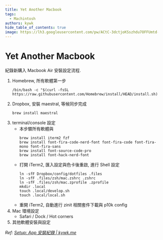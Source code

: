 ```yaml
---
title: Yet Another Macbook
tags:
  - Machintosh
authors: kywk
hide_table_of_contents: true
image: https://lh3.googleusercontent.com/pw/ACtC-3dctjoKSszhdu7OFFUmtd-eRmtxUAIxStWh7m3eW8Qy4iXLueXBb-3n_AmYxWpfIrQWGc5He2WVeunoRe0ULT5MnjeqBY5aknTj-sCoNU7Rdg4ndP4GDvOk-5Kv7vIP5NIE8TaEJSrB2ip4Qkf8Dbi-Ig=w800-no?authuser=0
---
```


# Yet Another Macbook

紀錄新購入 Macbook Air 安裝設定流程.

1.  Homebrew, 所有軟體第一步
    ```
    /bin/bash -c "$(curl -fsSL https://raw.githubusercontent.com/Homebrew/install/HEAD/install.sh)"
    ```
2.  Dropbox, 安裝 maestral, 等候同步完成
    ```
    brew install maestral
    ```
3.  terminal/console 設定
    - 本步驟所有軟體與
      ```
      brew install iterm2 fzf
      brew install font-fira-code-nerd-font font-fira-code font-fira-mono font-fira-sans
      brew install font-source-code-pro
      brew install font-hack-nerd-font
      ```
    - 打開 iTerm2, 匯入設定與色卡後重啟, 進行 Shell 設定
      ```
      ln -sfF Dropbox/config/dotfiles .files
      ln -sfF .files/zsh/mac.zshrc .zshrc
      ln -sfF .files/zsh/mac.zprofile .zprofile
      mkdir .local
      touch .local/develop.sh
      touch .local/local.sh
      ```
    - 重開 iTerm2, 自動進行 zinit 相關套件下載與 p10k config
4.  Mac 環境設定
    - Safari / Dock / Hot corners
5.  其他軟體安裝與設定

_Ref: [Setup: App 安裝紀錄 | kywk.me](https://kywk.github.io/moco/machintosh/Applications/Mac%20Apps%20Setup/)_
